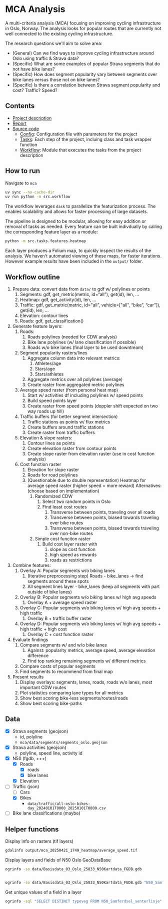 # MCA Analysis

A multi-criteria analysis (MCA) focusing on improving cycling infrastructure in Oslo, Norway. 
The analysis looks for popular routes that are currently not well connected to the existing cycling infrastructure.


The research questions we'll aim to solve area:
- (General) Can we find ways to improve cycling infrastructure around Oslo using traffic & Strava data?
- (Specific) What are some examples of popular Strava segments that do not have bike lanes?
- (Specific) How does segment popularity vary between segments over bike lanes versus those not on bike lanes?
- (Specific) Is there a correlation between Strava segment popularity and cost? Traffic? Speed?


## Contents
- [Project description](GIS5_DEM_analysis.pdf)
- [Report](Halvorsen_GEO4460_GIS5_DEM_generation.pdf)
- [Source code](src/)
    - [Config](src/config.py): Configuration file with parameters for the project
    - [Tasks](tasks/): Each step of the project, incluing class and task wrapper function
    - [Workflow](src/workflow.py): Module that executes the tasks from the project description


## How to run
Navigate to `mca` 
```bash
uv sync --no-cache-dir
uv run python -m src.workflow
```

The workflow leverages `dask` to parallelize the featurization process. 
The enables scalability and allows for faster processing of large datasets.

The pipeline is designed to be modular, allowing for easy addition or removal of tasks as needed.
Every feature can be built indivdually by calling the corresponding feature layer as a module:
```bash
python -m src.tasks.features.heatmap
```

Each layer produces a Folium map, to quickly inspect the results of the analysis.
We haven't automated viewing of these maps, for faster iterations.
However example results have been included in the `output/` folder.





## Workflow outline
1. Prepare data: convert data from `data/` to gdf w/ polylines or points
    1. Segments: gdf, get_metric(metric, id=“all”), get(id), len, …
    2. Heatmap: gdf, get_activity(id), len, …
    3. Traffic: gdf, get_metric(metric, id="all”, vehicle=["all”, “bike”, “car”]), get(id), len, … 
    4. Elevation: contour lines
    5. Roads: gdf, get_classification()
2. Generate feature layers:
    1. Roads:
        1. Roads polylines (needed for CDW analysis)
        2. Bike lane polylines (w/ lane classification if possible)
        3. Roads w/o bike lanes (final layer to be used downtream)
    2. Segment popularity rasters/lines
        1. Aggregate column data into relevant metrics:
            1. Athletes/age
            2. Stars/age
            3. Stars/athletes
        2. Aggregate metrics over all polylines (average)
        3. Create raster from aggregated metric polylines 
    3. Average speed raster (from personal heat map)
        1. Start w/ activities df including polylines w/ speed points
        2. Build speed points layer
        3. Create raster from speed points (doppler shift expected on two way roads up hill)
    4. Traffic buffers (for better segment intersection)
        1. Traffic stations as points w/ flux metrics
        2. Create buffers around traffic stations
        3. Create raster from traffic buffers
    5. Elevation & slope rasters:
        1. Contour lines as points
        3. Create elevation raster from contour points 
        4. Create slope raster from elevation raster (use in cost function analysis)
    6. Cost function raster
        1. Elevation for slope raster
        2. Roads for road polylines 
        3. (Questionable due to double representation) Heatmap for average speed raster (higher speed = more reward)
        Alternatives: (choose based on implementation)
            1. Randomized CDW 
                1. Select two random points in Oslo
                2. Find least cost routes
                    1. Transverse between points, traveling over all roads
                    2. Transverse between points, biased towards traveling over bike routes
                    3. Transverse between points, biased towards traveling over non-bike routes
            2. Simple cost funciton raster
                1. Build cost layer raster with 
                    1. slope as cost function
                    2. high speed as rewards
                    3. roads as restrictions
3. Combine features:
    1. Overlay A: Popular segments w/o biking lanes
        1. (Iterative preprocessing step) Roads - bike_lanes -> find segments around these spots
        2. All segment lines layer - bike_lanes (keep all segments with part outside of bike lanes)
    2. Overlay B: Popular segments w/o biking lanes w/ high avg speeds
        1. Overlay A + average speed raster
    3. Overlay C: Popular segments w/o biking lanes w/ high avg speeds + high traffic
        1. Overlay B + traffic buffer raster
    4. Overlay D: Popular segments w/o biking lanes w/ high avg speeds + high traffic + high cost
        1. Overlay C + cost function raster
4. Evaluate findings
    1. Compare segments w/ and w/o bike lanes
        1. Against: popularity metrics, average speed, average elevation difference
        2. Find top ranking remaining segments w/ different metrics
    2. Compare costs of popular segments
    3. Find segments to recommend from final map
5. Present results
    1. Display overlays: segments, lanes, roads, roads w/o lanes, most important CDW routes 
    2. Plot statistics comparing lane types for all metrics 
    3. Show best scoring bike-less segments/routes/roads
    4. Show best scoring bike-paths


## Data

- [x] Strava segments (geojson)
    - id, polyline 
    - `mca/data/segments/segments_oslo.geojson`
- [x]  Strava activities (geojson)
    - polyline, speed line, activity id
- [x]  N50 (fgdb, +++)
    - [x]  Roads
        - [x]  roads
        - [x]  bike lanes
    - [x]  Elevation
- [ ]  Traffic (json)
    - [ ]  Cars
    - [x]  Bikes 
        - `data/traffic/all-oslo-bikes-day_20240101T0000_20250101T0000.csv`
- [ ]  Bike lane classifications (maybe)

<!-- TODO: update w/ source references -->
<!-- TODO update with correct dataset names -->

## Helper functions
Display info on rasters (tif layers)
```bash
gdalinfo output/mca_20250421_1749_heatmap/average_speed.tif
```

Display layers and fields of N50 Oslo GeoDataBase
```bash
ogrinfo -so data/Basisdata_03_Oslo_25833_N50Kartdata_FGDB.gdb


ogrinfo -so data/Basisdata_03_Oslo_25833_N50Kartdata_FGDB.gdb "N50_Samferdsel_senterlinje"
```

Get unique values of a field in a layer
```bash
ogrinfo -sql "SELECT DISTINCT typeveg FROM N50_Samferdsel_senterlinje" data/Basisdata_03_Oslo_25833_N50Kartdata_FGDB.gdb
```
